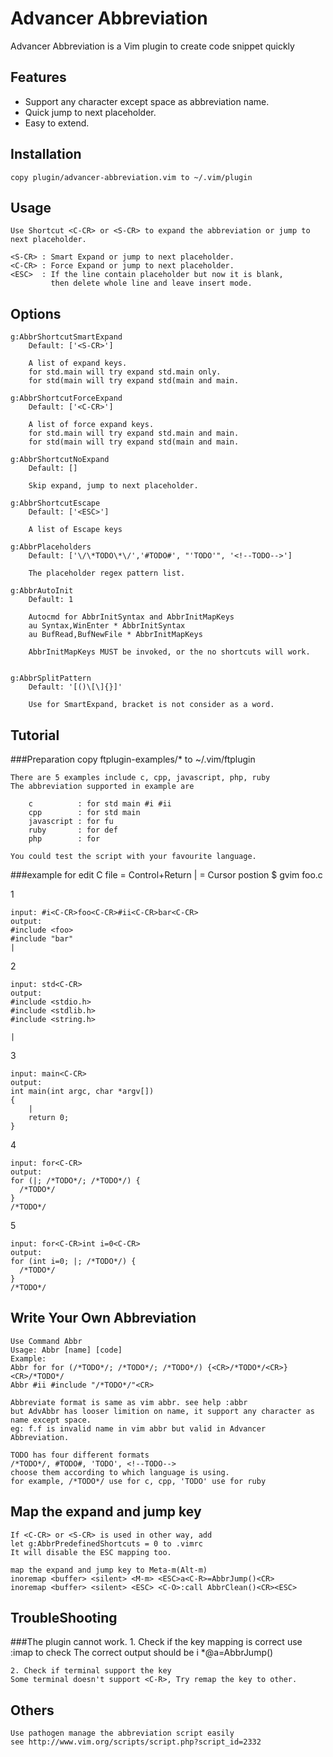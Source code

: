 Advancer Abbreviation
=====================
Advancer Abbreviation is a Vim plugin to create code snippet quickly

Features
--------
*   Support any character except space as abbreviation name.
*   Quick jump to next placeholder.
*   Easy to extend.

Installation
------------
    copy plugin/advancer-abbreviation.vim to ~/.vim/plugin

Usage
-----
    Use Shortcut <C-CR> or <S-CR> to expand the abbreviation or jump to next placeholder.

    <S-CR> : Smart Expand or jump to next placeholder.
    <C-CR> : Force Expand or jump to next placeholder.
    <ESC>  : If the line contain placeholder but now it is blank, 
             then delete whole line and leave insert mode.

Options
-------
    g:AbbrShortcutSmartExpand 
        Default: ['<S-CR>']

        A list of expand keys. 
        for std.main will try expand std.main only.
        for std(main will try expand std(main and main.

    g:AbbrShortcutForceExpand
        Default: ['<C-CR>'] 

        A list of force expand keys.
        for std.main will try expand std.main and main.
        for std(main will try expand std(main and main.

    g:AbbrShortcutNoExpand
        Default: []

        Skip expand, jump to next placeholder.

    g:AbbrShortcutEscape
        Default: ['<ESC>']

        A list of Escape keys

    g:AbbrPlaceholders
        Default: ['\/\*TODO\*\/','#TODO#', "'TODO'", '<!--TODO-->']

        The placeholder regex pattern list.

    g:AbbrAutoInit
        Default: 1

        Autocmd for AbbrInitSyntax and AbbrInitMapKeys
        au Syntax,WinEnter * AbbrInitSyntax
        au BufRead,BufNewFile * AbbrInitMapKeys

        AbbrInitMapKeys MUST be invoked, or the no shortcuts will work.


    g:AbbrSplitPattern         
        Default: '[()\[\]{}]'

        Use for SmartExpand, bracket is not consider as a word.

Tutorial
--------
###Preparation
    copy ftplugin-examples/* to ~/.vim/ftplugin

    There are 5 examples include c, cpp, javascript, php, ruby
    The abbreviation supported in example are

        c          : for std main #i #ii
        cpp        : for std main
        javascript : for fu
        ruby       : for def
        php        : for

    You could test the script with your favourite language.

###example for edit C file
    <C-CR> = Control+Return
    |      = Cursor postion
    $ gvim foo.c

1

    input: #i<C-CR>foo<C-CR>#ii<C-CR>bar<C-CR>
    output:
    #include <foo>
    #include "bar"
    |

2

    input: std<C-CR>
    output:
    #include <stdio.h>
    #include <stdlib.h>
    #include <string.h>

    |

3

    input: main<C-CR>
    output:
    int main(int argc, char *argv[])
    {
        |
        return 0;
    }

4

    input: for<C-CR>
    output:
    for (|; /*TODO*/; /*TODO*/) {
      /*TODO*/
    }
    /*TODO*/

5

    input: for<C-CR>int i=0<C-CR>
    output:
    for (int i=0; |; /*TODO*/) {
      /*TODO*/
    }
    /*TODO*/
    

Write Your Own Abbreviation
---------------------------
    Use Command Abbr
    Usage: Abbr [name] [code]
    Example:
    Abbr for for (/*TODO*/; /*TODO*/; /*TODO*/) {<CR>/*TODO*/<CR>}<CR>/*TODO*/
    Abbr #ii #include "/*TODO*/"<CR>

    Abbreviate format is same as vim abbr. see help :abbr
    but AdvAbbr has looser limition on name, it support any character as name except space.
    eg: f.f is invalid name in vim abbr but valid in Advancer Abbreviation.
    
    TODO has four different formats
    /*TODO*/, #TODO#, 'TODO', <!--TODO-->
    choose them according to which language is using. 
    for example, /*TODO*/ use for c, cpp, 'TODO' use for ruby

Map the expand and jump key
---------------------------
    If <C-CR> or <S-CR> is used in other way, add
    let g:AbbrPredefinedShortcuts = 0 to .vimrc
    It will disable the ESC mapping too.

    map the expand and jump key to Meta-m(Alt-m)
    inoremap <buffer> <silent> <M-m> <ESC>a<C-R>=AbbrJump()<CR>
    inoremap <buffer> <silent> <ESC> <C-O>:call AbbrClean()<CR><ESC>


TroubleShooting
---------------
###The plugin cannot work.
    1. Check if the key mapping is correct
    use :imap <C-CR> to check
    The correct output should be
    i   <C-CR>    *@<ESC>a<C-R>=AbbrJump()<CR>

    2. Check if terminal support the key
    Some terminal doesn't support <C-R>, Try remap the key to other.

Others
------
    Use pathogen manage the abbreviation script easily
    see http://www.vim.org/scripts/script.php?script_id=2332
